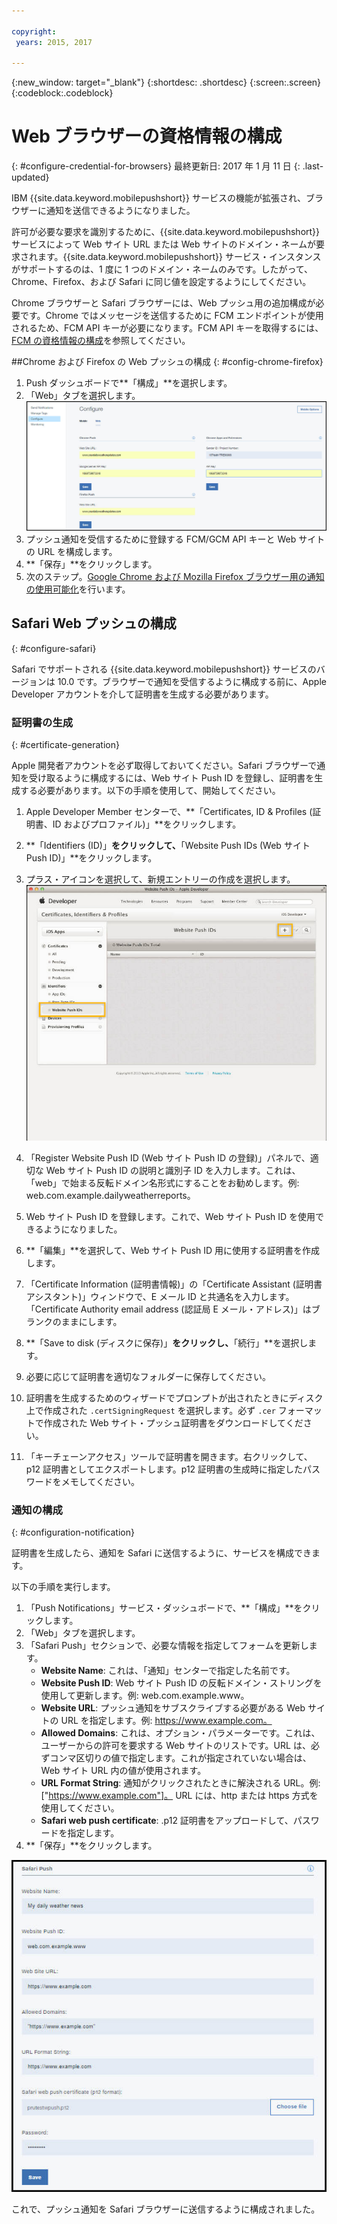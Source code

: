 ```yaml
---

copyright:
 years: 2015, 2017

---
```


{:new_window: target="_blank"}
{:shortdesc: .shortdesc}
{:screen:.screen}
{:codeblock:.codeblock}

# Web ブラウザーの資格情報の構成
{: #configure-credential-for-browsers}
最終更新日: 2017 年 1 月 11 日
{: .last-updated}

IBM {{site.data.keyword.mobilepushshort}} サービスの機能が拡張され、ブラウザーに通知を送信できるようになりました。 

許可が必要な要求を識別するために、{{site.data.keyword.mobilepushshort}} サービスによって Web サイト URL または Web サイトのドメイン・ネームが要求されます。{{site.data.keyword.mobilepushshort}} サービス・インスタンスがサポートするのは、1 度に 1 つのドメイン・ネームのみです。したがって、Chrome、Firefox、および Safari に同じ値を設定するようにしてください。 

Chrome ブラウザーと Safari ブラウザーには、Web プッシュ用の追加構成が必要です。Chrome ではメッセージを送信するために FCM エンドポイントが使用されるため、FCM API キーが必要になります。FCM API キーを取得するには、[FCM の資格情報の構成](t_push_provider_android.html)を参照してください。



##Chrome および Firefox の Web プッシュの構成 
{: #config-chrome-firefox}

1. Push ダッシュボードで**「構成」**を選択します。
2. 「Web」タブを選択します。
	![WebPush 構成](images/webpush_configure.jpg)
3. プッシュ通知を受信するために登録する FCM/GCM API キーと Web サイトの URL を構成します。
4. **「保存」**をクリックします。
5. 次のステップ。[Google Chrome および Mozilla Firefox ブラウザー用の通知の使用可能化](c_enable_push.html)を行います。


## Safari Web プッシュの構成 
{: #configure-safari}

Safari でサポートされる {{site.data.keyword.mobilepushshort}} サービスのバージョンは 10.0 です。ブラウザーで通知を受信するように構成する前に、Apple Developer アカウントを介して証明書を生成する必要があります。

### 証明書の生成
{: #certificate-generation}

Apple 開発者アカウントを必ず取得しておいてください。Safari ブラウザーで通知を受け取るように構成するには、Web サイト Push ID を登録し、証明書を生成する必要があります。以下の手順を使用して、開始してください。

1. Apple Developer Member センターで、**「Certificates, ID & Profiles (証明書、ID およびプロファイル)」**をクリックします。 
2. **「Identifiers (ID)」**をクリックして、**「Website Push IDs (Web サイト Push ID)」**をクリックします。
3. プラス・アイコンを選択して、新規エントリーの作成を選択します。![Push ダッシュボード](images/safari_1.jpg)

4. 「Register Website Push ID (Web サイト Push ID の登録)」パネルで、適切な Web サイト Push ID の説明と識別子 ID を入力します。これは、「web」で始まる反転ドメイン名形式にすることをお勧めします。例: web.com.example.dailyweatherreports。
5. Web サイト Push ID を登録します。これで、Web サイト Push ID を使用できるようになりました。 
6. **「編集」**を選択して、Web サイト Push ID 用に使用する証明書を作成します。
7. 「Certificate Information (証明書情報)」の「Certificate Assistant (証明書アシスタント)」ウィンドウで、E メール ID と共通名を入力します。「Certificate Authority email address (認証局 E メール・アドレス)」はブランクのままにします。
8. **「Save to disk (ディスクに保存)」**をクリックし、**「続行」**を選択します。
9. 必要に応じて証明書を適切なフォルダーに保存してください。
10. 証明書を生成するためのウィザードでプロンプトが出されたときにディスク上で作成された `.certSigningRequest` を選択します。必ず `.cer` フォーマットで作成された Web サイト・プッシュ証明書をダウンロードしてください。
11. 「キーチェーンアクセス」ツールで証明書を開きます。右クリックして、p12 証明書としてエクスポートします。p12 証明書の生成時に指定したパスワードをメモしてください。


### 通知の構成
  {: #configuration-notification}
 
証明書を生成したら、通知を Safari に送信するように、サービスを構成できます。 

以下の手順を実行します。

1. 「Push Notifications」サービス・ダッシュボードで、**「構成」**をクリックします。 
2. 「Web」タブを選択します。 
3. 「Safari Push」セクションで、必要な情報を指定してフォームを更新します。 
	- **Website Name**: これは、「通知」センターで指定した名前です。
	- **Website Push ID**: Web サイト Push ID の反転ドメイン・ストリングを使用して更新します。例: web.com.example.www。
	- **Website URL**: プッシュ通知をサブスクライブする必要がある Web サイトの URL を指定します。例: https://www.example.com。
	- **Allowed Domains**: これは、オプション・パラメーターです。これは、ユーザーからの許可を要求する Web サイトのリストです。URL は、必ずコンマ区切りの値で指定します。これが指定されていない場合は、Web サイト URL 内の値が使用されます。 
	- **URL Format String**: 通知がクリックされたときに解決される URL。例: ["https://www.example.com"]。 URL には、http または https 方式を使用してください。
	- **Safari web push certificate**: .p12 証明書をアップロードして、パスワードを指定します。
4. **「保存」**をクリックします。	

![Push ダッシュボード](images/push_configure_safari.jpg)	

これで、プッシュ通知を Safari ブラウザーに送信するように構成されました。

	
